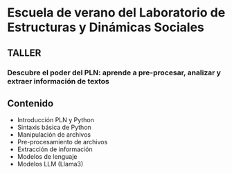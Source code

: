 <h1>Escuela de verano del Laboratorio de Estructuras y Dinámicas Sociales</h1>
<h2>TALLER</h2>
<h3>Descubre el poder del PLN: aprende a pre-procesar, analizar y extraer información de textos</h3>

## Contenido

* Introducción PLN y Python
* Sintaxis básica de Python
* Manipulación de archivos
* Pre-procesamiento de archivos
* Extracción de información
* Modelos de lenguaje
* Modelos LLM (Llama3)

